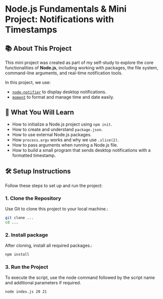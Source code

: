 # Node.js Fundamentals & Mini Project: Notifications with Timestamps

## 📚 About This Project

This mini project was created as part of my self-study to explore the core functionalities of **Node.js**, including working with packages, the file system, command-line arguments, and real-time notification tools.

In this project, we use:

-   [`node-notifier`](https://www.npmjs.com/package/node-notifier) to display desktop notifications.
-   [`moment`](https://www.npmjs.com/package/moment) to format and manage time and date easily.

## 🧠 What You Will Learn

-   How to initialize a Node.js project using `npm init`.
-   How to create and understand `package.json`.
-   How to use external Node.js packages.
-   How `process.argv` works and why we use `.slice(2)`.
-   How to pass arguments when running a Node.js file.
-   How to build a small program that sends desktop notifications with a formatted timestamp.

## 🛠️ Setup Instructions

Follow these steps to set up and run the project:

### 1. Clone the Repository

Use Git to clone this project to your local machine.:

```bash
git clone ...
cd ...
```

### 2. Install package

After cloning, install all required packages.:

```bash
npm install
```

### 3. Run the Project

To execute the script, use the node command followed by the script name and additional parameters if required.

```bash
node index.js 20 21
```
